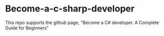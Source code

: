 # Become-a-c-sharp-developer
This repo supports the github page, "Become a C# developer. A Complete Guide for Beginners" 
